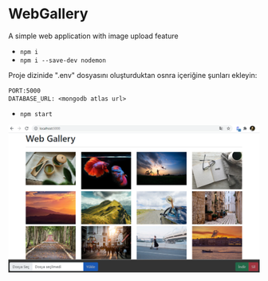 # WebGallery
A simple web application with image upload feature

<ul>
    <li>
        <code>npm i</code>
    </li>
    <li>
        <code>npm i --save-dev nodemon</code>
    </li>
</ul>
    Proje dizinide ".env" dosyasını oluşturduktan osnra içeriğine şunları ekleyin:

    PORT:5000
    DATABASE_URL: <mongodb atlas url>

        
<ul>
    <li>
        <code>npm start</code>
    </li>
</ul>

<img src="screenshot.png">
